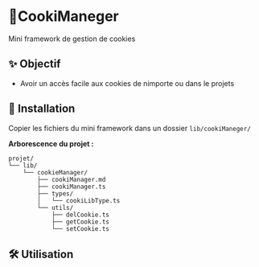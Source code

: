 # 🍪CookiManeger  

Mini framework de gestion de cookies

## ✨ Objectif
- Avoir un accès facile aux cookies de nimporte ou dans le projets

## 🚀 Installation  
Copier les fichiers du mini framework dans un dossier `lib/cookiManeger/`  

**Arborescence du projet :**

```
projet/
└── lib/
    └── cookieManager/
        ├── cookiManager.md
        ├── cookiManager.ts
        ├── types/
        │   └── cookiLibType.ts
        └── utils/
            ├── delCookie.ts
            ├── getCookie.ts
            └── setCookie.ts
```

## 🛠️ Utilisation